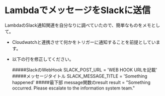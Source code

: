 # LambdaでメッセージをSlackに送信

LambdaのSlack通知関連を自分なりに調べていたので、簡単なものをメモとして。

  - Cloudwatchと連携させて何かをトリガーに通知することを前提としています。
  - 以下の行を修正してください。

    #####SlackのWebHook
    SLACK_POST_URL = 'WEB HOOK URLを記載'
    #####メッセージタイトル
    SLACK_MESSAGE_TITLE = 'Something happened'
    #####最下部 message関数のresult
    result = "Something occurred. Please escalate to the information system team."
